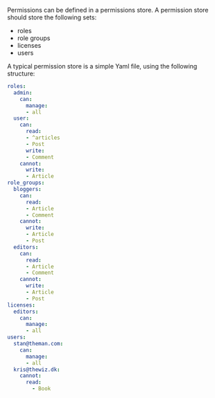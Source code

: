 Permissions can be defined in a permissions store. A permission store
should store the following sets:

* roles
* role groups
* licenses
* users

A typical permission store is a simple Yaml file, using the following structure:

```yaml
roles:
  admin:
    can:
      manage:
      - all
  user:
    can:
      read:
      - ^articles
      - Post
      write:
      - Comment
    cannot:
      write:
      - Article
role_groups:
  bloggers:
    can:
      read:
      - Article
      - Comment
    cannot:
      write:
      - Article
      - Post
  editors:
    can:
      read:
      - Article
      - Comment
    cannot:
      write:
      - Article
      - Post
licenses:
  editors:
    can:
      manage:
      - all
users:
  stan@theman.com:
    can:
      manage:
      - all
  kris@thewiz.dk:
    cannot:
      read:
        - Book

